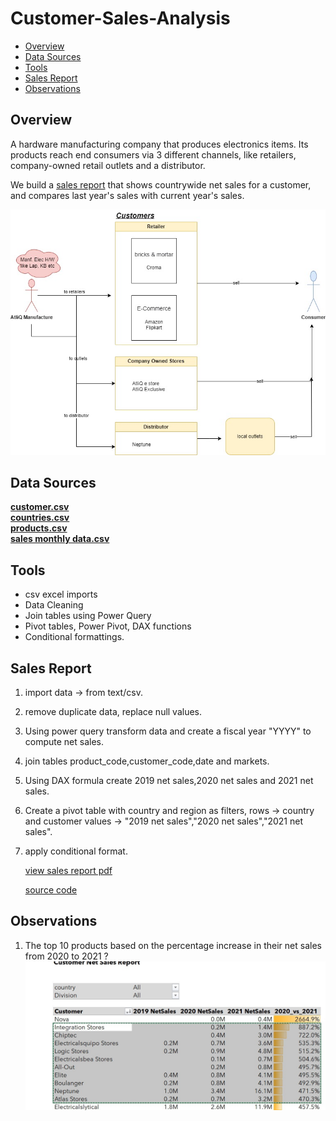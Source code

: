 # Customer-Sales-Analysis

- [Overview](#project-overview)
- [Data Sources](#data-sources)
- [Tools](#tools)
- [Sales Report](#sales-report)
- [Observations](#observations)

 ## Overview
A hardware manufacturing company that produces electronics items. Its products reach end consumers via 3 different channels, like retailers, company-owned retail outlets and a distributor.

We build a [sales report](https://github.com/ajaybhupathiraju/Customer-Sales-Analysis/blob/main/CustomerSales.pdf) that shows countrywide net sales for a customer, and compares last year's sales with current year's sales.   
   
![alt text](/images/CustomerSales.jpg)

 ## Data Sources
[**customer.csv**](data/dim_customer.csv)  
[**countries.csv**](data/dim_market.csv)    
[**products.csv**](data/dim_product.csv)  
[**sales monthly data.csv**](data/fact_sales_monthly.csv)

 ## Tools 
 - csv excel imports
 - Data Cleaning
 - Join tables using Power Query
 - Pivot tables, Power Pivot, DAX functions
 - Conditional formattings.

 ## Sales Report
 1. import data -> from text/csv.
 2. remove duplicate data, replace null values.
 3. Using power query transform data and create a fiscal year "YYYY" to compute net sales.
 4. join tables product_code,customer_code,date and markets.
 5. Using DAX formula create 2019 net sales,2020 net sales and 2021 net sales.
 6. Create a pivot table with country and region as filters, rows -> country and customer
    values -> "2019 net sales","2020 net sales","2021 net sales".
7. apply conditional format.

   [view sales report pdf](https://github.com/ajaybhupathiraju/Customer-Sales-Analysis/blob/main/CustomerSales.pdf)

   [source code](https://github.com/ajaybhupathiraju/Customer-Sales-Analysis/blob/main/CustomerSales.pdf)

 ## Observations
1. The top 10 products based on the percentage increase in their net sales from 2020 to 2021 ?
 ![alt text](/images/top_10_increase_netsales_2020_2021.jpg)
